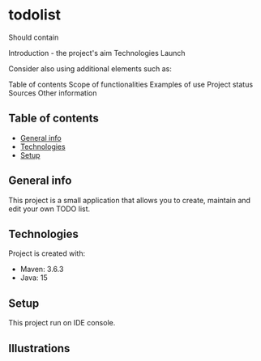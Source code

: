 # todolist

Should contain

Introduction - the project's aim Technologies Launch

Consider also using additional elements such as:

Table of contents Scope of functionalities Examples of use Project status Sources Other information

## Table of contents

* [General info](#general-info)
* [Technologies](#technologies)
* [Setup](#setup)

## General info

This project is a small application that allows you to create, maintain and edit your own TODO list.

## Technologies

Project is created with:

* Maven: 3.6.3
* Java: 15

## Setup

This project run on IDE console.

## Illustrations